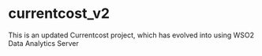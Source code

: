 # currentcost_v2
This is an updated Currentcost project, which has evolved into using WSO2 Data Analytics Server
